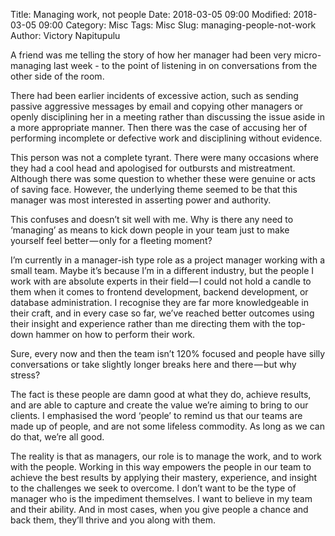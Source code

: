 Title: Managing work, not people
Date: 2018-03-05 09:00
Modified: 2018-03-05 09:00
Category: Misc
Tags: Misc
Slug: managing-people-not-work
Author: Victory Napitupulu

A friend was me telling the story of how her manager had been very micro-managing last week - to the point of listening in on conversations from the other side of the room.

There had been earlier incidents of excessive action, such as sending passive aggressive messages by email and copying other managers or openly disciplining her in a meeting rather than discussing the issue aside in a more appropriate manner. Then there was the case of accusing her of performing incomplete or defective work and disciplining without evidence.

This person was not a complete tyrant. There were many occasions where they had a cool head and apologised for outbursts and mistreatment. Although there was some question to whether these were genuine or acts of saving face. However, the underlying theme seemed to be that this manager was most interested in asserting power and authority.

This confuses and doesn’t sit well with me. Why is there any need to ‘managing’ as means to kick down people in your team just to make yourself feel better — only for a fleeting moment?

I’m currently in a manager-ish type role as a project manager working with a small team. Maybe it’s because I’m in a different industry, but the people I work with are absolute experts in their field — I could not hold a candle to them when it comes to frontend development, backend development, or database administration. I recognise they are far more knowledgeable in their craft, and in every case so far, we’ve reached better outcomes using their insight and experience rather than me directing them with the top-down hammer on how to perform their work.

Sure, every now and then the team isn’t 120% focused and people have silly conversations or take slightly longer breaks here and there — but why stress?

The fact is these people are damn good at what they do, achieve results, and are able to capture and create the value we’re aiming to bring to our clients. I emphasised the word ‘people’ to remind us that our teams are made up of people, and are not some lifeless commodity. As long as we can do that, we’re all good.

The reality is that as managers, our role is to manage the work, and to work with the people.
Working in this way empowers the people in our team to achieve the best results by applying their mastery, experience, and insight to the challenges we seek to overcome. I don’t want to be the type of manager who is the impediment themselves. I want to believe in my team and their ability. And in most cases, when you give people a chance and back them, they’ll thrive and you along with them.
